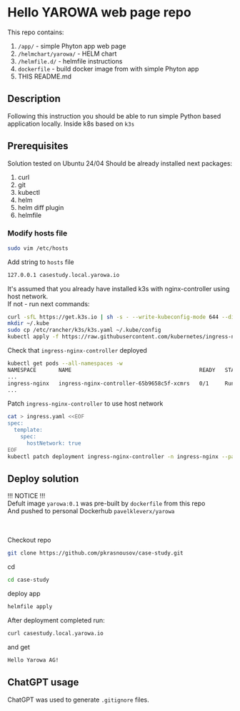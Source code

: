 # Hello YAROWA web page repo

This repo contains:
1. `/app/` - simple Phyton app web page
2. `/helmchart/yarowa/` - HELM chart
3. `/helmfile.d/` - helmfile instructions
4. `dockerfile` - build docker image from with simple Phyton app
5. THIS README.md


## Description
Following this instruction you should be able to run simple Python based application locally.
Inside k8s based on `k3s`

## Prerequisites
Solution tested on Ubuntu 24/04
Should be already installed next packages:
1. curl
2. git
3. kubectl
4. helm
5. helm diff plugin
6. helmfile

### Modify hosts file

```Bash
sudo vim /etc/hosts
```

Add string to `hosts` file
```Bash
127.0.0.1 casestudy.local.yarowa.io
```

It's assumed that you already have installed k3s with nginx-controller using host network.<br/>
If not - run next commands:
```Bash
curl -sfL https://get.k3s.io | sh -s - --write-kubeconfig-mode 644 --disable traefik
mkdir ~/.kube
sudo cp /etc/rancher/k3s/k3s.yaml ~/.kube/config
kubectl apply -f https://raw.githubusercontent.com/kubernetes/ingress-nginx/master/deploy/static/provider/baremetal/deploy.yaml
```
Check that `ingress-nginx-controller` deployed
```Bash
kubectl get pods --all-namespaces -w
NAMESPACE       NAME                                        READY   STATUS      RESTARTS   AGE
...
ingress-nginx   ingress-nginx-controller-65b9658c5f-xcmrs   0/1     Running     0          3h18m
...
```
Patch `ingress-nginx-controller` to use host network
```Bash
cat > ingress.yaml <<EOF
spec:
  template:
    spec:
      hostNetwork: true
EOF
kubectl patch deployment ingress-nginx-controller -n ingress-nginx --patch "$(cat ingress.yaml)"
```

## Deploy solution
!!! NOTICE !!!<br/>
Defult image `yarowa:0.1` was pre-built by `dockerfile` from this repo<br/>
And pushed to personal Dockerhub `pavelkleverx/yarowa`<br/>
<br/><br/>

Checkout repo
```Bash
git clone https://github.com/pkrasnousov/case-study.git
```

cd
```Bash
cd case-study
```
deploy app

```Bash
helmfile apply
```
After deployment completed run:
```Bash
curl casestudy.local.yarowa.io
```
and get
```Bash
Hello Yarowa AG!
```
## ChatGPT usage
ChatGPT was used to generate `.gitignore` files.